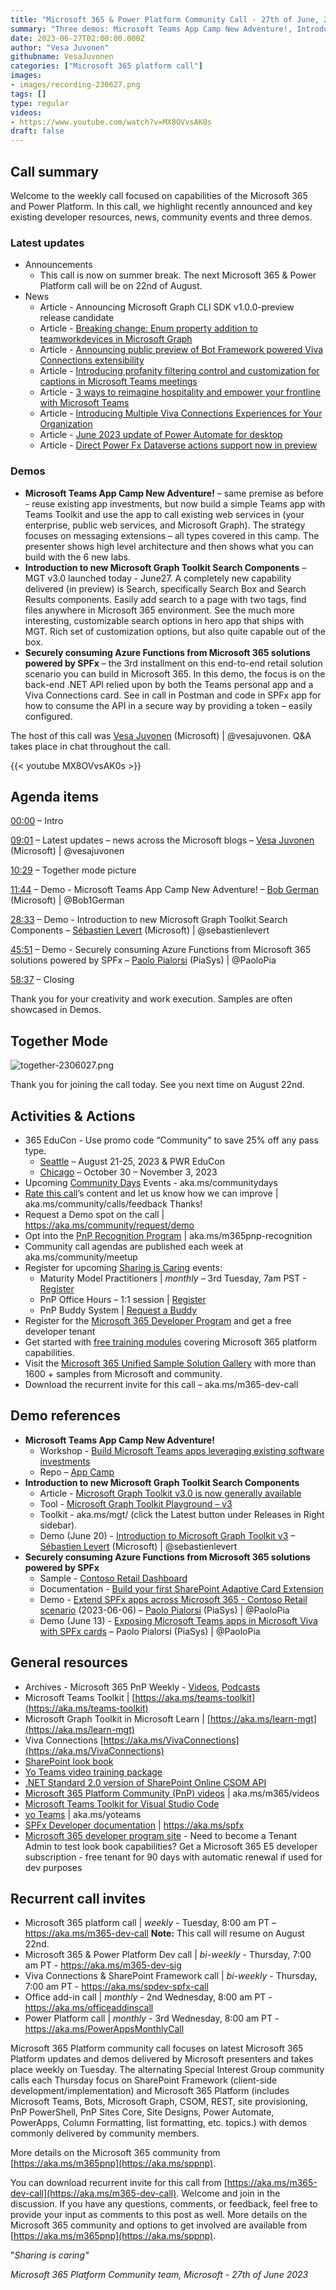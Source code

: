 ```yaml
---
title: "Microsoft 365 & Power Platform Community Call - 27th of June, 2023"
summary: "Three demos: Microsoft Teams App Camp New Adventure!, Introduction to new Microsoft Graph Toolkit Search Components, and Securely consuming Azure Functions from Microsoft 365 solutions powered by SPFx + 8 new articles."
date: 2023-06-27T02:00:00.000Z
author: "Vesa Juvonen"
githubname: VesaJuvonen
categories: ["Microsoft 365 platform call"]
images:
- images/recording-230627.png
tags: []
type: regular
videos:
- https://www.youtube.com/watch?v=MX8OVvsAK0s
draft: false
---
```


## Call summary

Welcome to the weekly call focused on capabilities of the Microsoft 365 and Power Platform.  In this call, we highlight recently announced and key existing developer resources, news, community events and three demos.

### Latest updates

* Announcements
    * This call is now on summer break. The next Microsoft 365 & Power Platform call will be on 22nd of August.
* News
    * Article - Announcing Microsoft Graph CLI SDK v1.0.0-preview release candidate
    * Article - [Breaking change: Enum property addition to teamworkdevices in Microsoft Graph](https://devblogs.microsoft.com/microsoft365dev/breaking-change-enum-property-addition-to-teamworkdevices-in-microsoft-graph/)
    * Article - [Announcing public preview of Bot Framework powered Viva Connections extensibility](https://devblogs.microsoft.com/microsoft365dev/announcing-public-preview-of-bot-framework-powered-viva-connections-extensibility/)
    * Article - [Introducing profanity filtering control and customization for captions in Microsoft Teams meetings](https://techcommunity.microsoft.com/t5/microsoft-teams-blog/introducing-profanity-filtering-control-and-customization-for/ba-p/3856784)
    * Article - [3 ways to reimagine hospitality and empower your frontline with Microsoft Teams](https://techcommunity.microsoft.com/t5/microsoft-teams-blog/3-ways-to-reimagine-hospitality-and-empower-your-frontline-with/ba-p/3852095)
    * Article - [Introducing Multiple Viva Connections Experiences for Your Organization](https://techcommunity.microsoft.com/t5/viva-connections-blog/introducing-multiple-viva-connections-experiences-for-your/ba-p/3851403)
    * Article - [June 2023 update of Power Automate for desktop](https://powerautomate.microsoft.com/en-us/blog/june-2023-update-of-power-automate-for-desktop/)
    * Article - [Direct Power Fx Dataverse actions support now in preview](https://powerapps.microsoft.com/en-us/blog/direct-power-fx-dataverse-actions-support-now-in-preview-default-on/)

### Demos

* **Microsoft Teams App Camp New Adventure!** – same premise as before - reuse existing app investments, but now build a simple Teams app with Teams Toolkit and use the app to call existing web services in (your enterprise, public web services, and Microsoft Graph). The strategy focuses on messaging extensions – all types covered in this camp. The presenter shows high level architecture and then shows what you can build with the 6 new labs.
* **Introduction to new Microsoft Graph Toolkit Search Components** – MGT v3.0 launched today - June27. A completely new capability delivered (in preview) is Search, specifically Search Box and Search Results components. Easily add search to a page with two tags, find files anywhere in Microsoft 365 environment. See the much more interesting, customizable search options in hero app that ships with MGT. Rich set of customization options, but also quite capable out of the box.
* **Securely consuming Azure Functions from Microsoft 365 solutions powered by SPFx** – the 3rd installment on this end-to-end retail solution scenario you can build in Microsoft 365. In this demo, the focus is on the back-end .NET API relied upon by both the Teams personal app and a Viva Connections card. See in call in Postman and code in SPFx app for how to consume the API in a secure way by providing a token – easily configured.

The host of this call was [Vesa Juvonen](https://twitter.com/vesajuvonen) (Microsoft) \| @vesajuvonen. Q&A takes place in chat throughout the call.

{{< youtube MX8OVvsAK0s >}}

## Agenda items

[00:00](https://youtu.be/MX8OVvsAK0s?t=0) – Intro

[09:01](https://youtu.be/MX8OVvsAK0s?t=541) – Latest updates – news across the Microsoft blogs – [Vesa Juvonen](https://twitter.com/vesajuvonen) (Microsoft) \| @vesajuvonen

[10:29](https://youtu.be/MX8OVvsAK0s?t=629) – Together mode picture

[11:44](https://youtu.be/MX8OVvsAK0s?t=704) – Demo - Microsoft Teams App Camp New Adventure! – [Bob German](https://twitter.com/Bob1German) (Microsoft) \| @Bob1German

[28:33](https://youtu.be/MX8OVvsAK0s?t=1713) – Demo - Introduction to new Microsoft Graph Toolkit Search Components – [Sébastien Levert](https://twitter.com/sebastienlevert) (Microsoft) \| @sebastienlevert

[45:51](https://youtu.be/MX8OVvsAK0s?t=2751) – Demo - Securely consuming Azure Functions from Microsoft 365 solutions powered by SPFx – [Paolo Pialorsi](https://twitter.com/PaoloPia) (PiaSys) \| @PaoloPia

[58:37](https://youtu.be/MX8OVvsAK0s?t=3517) – Closing

Thank you for your creativity and work execution. Samples are often showcased in Demos.

## Together Mode

![together-2306027.png](images/together-230627.png)

Thank you for joining the call today. See you next time on August 22nd.

## Activities & Actions

* 365 EduCon - Use promo code “Community” to save 25% off any pass type.
    * [Seattle](https://techcon365.com/Seattle/) – August 21-25, 2023 & PWR EduCon
    * [Chicago](https://techcon365.com/Chicago/) – October 30 – November 3, 2023
* Upcoming [Community Days](https://communitydays.org/) Events - aka.ms/communitydays
* [Rate this call](https://forms.office.com/pages/responsepage.aspx?id=v4j5cvGGr0GRqy180BHbR02h_1H9_XFFp4etSzu5JxFUOEc5UkxDN0dGMUgyOTBDVklBREJPRVI1Qi4u)’s content and let us know how we can improve \| aka.ms/community/calls/feedback Thanks!
* Request a Demo spot on the call \| <https://aka.ms/community/request/demo>
* Opt into the [PnP Recognition Program](https://aka.ms/m365pnp-recognition) \| aka.ms/m365pnp-recognition
* Community call agendas are published each week at aka.ms/community/meetup
* Register for upcoming [Sharing is Caring](https://pnp.github.io/sharing-is-caring/) events:
    * Maturity Model Practitioners \| *monthly* – 3rd Tuesday, 7am PST - [Register](https://forms.office.com/Pages/ResponsePage.aspx?id=KtIy2vgLW0SOgZbwvQuRaXDXyCl9DkBHq4A2OG7uLpdUODY3NVRFQ0E4SFg5WlI1TU83WFJQRklZSy4u)
    * PnP Office Hours – 1:1 session \| [Register](https://outlook.office365.com/owa/calendar/PnPSharingisCaring@warner.digital/bookings/)
    * PnP Buddy System \| [Request a Buddy](https://forms.office.com/Pages/ResponsePage.aspx?id=KtIy2vgLW0SOgZbwvQuRaXDXyCl9DkBHq4A2OG7uLpdUMjRRUVg4NElZUUJLTEY1TVVSVDJFRFpLRS4u)
* Register for the [Microsoft 365 Developer Program](https://aka.ms/m365/devprogram) and get a free developer tenant
* Get started with [free training modules](https://aka.ms/m365/dev/learn) covering Microsoft 365 platform capabilities.
* Visit the [Microsoft 365 Unified Sample Solution Gallery](https://adoption.microsoft.com/sample-solution-gallery) with more than 1600 + samples from Microsoft and community.
* Download the recurrent invite for this call – aka.ms/m365-dev-call

## Demo references

* **Microsoft Teams App Camp New Adventure!**
    * Workshop - [Build Microsoft Teams apps leveraging existing software investments](https://aka.ms/app-camp-new)
    * Repo – [App Camp](https://github.com/microsoft/app-camp)
* **Introduction to new Microsoft Graph Toolkit Search Components**
    * Article - [Microsoft Graph Toolkit v3.0 is now generally available](https://devblogs.microsoft.com/microsoft365dev/microsoft-graph-toolkit-v3-0-is-now-generally-available/)
    * Tool - [Microsoft Graph Toolkit Playground – v3](https://mgt.dev/?path=/docs/overview--docs)
    * Toolkit - aka.ms/mgt/ (click the Latest button under Releases in Right sidebar).
    * Demo (June 20) - [Introduction to Microsoft Graph Toolkit v3](https://youtu.be/LlFWaLTQ_II?t=690) – [Sébastien Levert](https://twitter.com/sebastienlevert) (Microsoft) \| @sebastienlevert
* **Securely consuming Azure Functions from Microsoft 365 solutions powered by SPFx**
    * Sample - [Contoso Retail Dashboard](https://adoption.microsoft.com/sample-solution-gallery/sample/pnp-spfx-reference-scenarios-samples-react-retail-dashboard/)
    * Documentation - [Build your first SharePoint Adaptive Card Extension](https://learn.microsoft.com/sharepoint/dev/spfx/viva/get-started/build-first-sharepoint-adaptive-card-extension)
    * Demo - [Extend SPFx apps across Microsoft 365 - Contoso Retail scenario](https://youtu.be/7cxrkGD2UL8?t=2341) (2023-06-06) – [Paolo Pialorsi](https://twitter.com/PaoloPia) (PiaSys) \| @PaoloPia
    * Demo (June 13) - [Exposing Microsoft Teams apps in Microsoft Viva with SPFx cards](https://youtu.be/lF8IXbV0ijM?t=761) – Paolo Pialorsi (PiaSys) \| @PaoloPia

## General resources

* Archives - Microsoft 365 PnP Weekly - [Videos](https://www.youtube.com/playlist?list=PLR9nK3mnD-OVYI-St_CBiFfuL4CZbBpkC), [Podcasts](https://pnpweekly.podbean.com/)
* Microsoft Teams Toolkit | [https://aka.ms/teams-toolkit](https://aka.ms/teams-toolkit)
* Microsoft Graph Toolkit in Microsoft Learn | [https://aka.ms/learn-mgt](https://aka.ms/learn-mgt)
* Viva Connections [https://aka.ms/VivaConnections](https://aka.ms/VivaConnections)
* [SharePoint look book](https://lookbook.microsoft.com/?WT.mc_id=m365-24198-cxa)
* [Yo Teams video training package](https://aka.ms/yoteams-training)
* [.NET Standard 2.0 version of SharePoint Online CSOM API](https://developer.microsoft.com/microsoft-365/blogs/net-standard-version-of-sharepoint-online-csom-apis?WT.mc_id=m365-24198-cxa)
* [Microsoft 365 Platform Community (PnP) videos](https://aka.ms/m365/videos) | aka.ms/m365/videos
* [Microsoft Teams Toolkit for Visual Studio Code](https://marketplace.visualstudio.com/items?itemName=TeamsDevApp.ms-teams-vscode-extension)
* [yo Teams](https://aka.ms/yoteams) | aka.ms/yoteams
* [SPFx Developer documentation](https://aka.ms/spfx) | <https://aka.ms/spfx>
* [Microsoft 365 developer program site](https://developer.microsoft.com/office/dev-program?WT.mc_id=m365-24198-cxa) - Need to become a Tenant Admin to test look book capabilities? Get a Microsoft 365 E5 developer subscription - free tenant for 90 days with automatic renewal if used for dev purposes

## Recurrent call invites

* Microsoft 365 platform call \| *weekly* - Tuesday, 8:00 am PT – <https://aka.ms/m365-dev-call> **Note:** This call will resume on August 22nd.
* Microsoft 365 & Power Platform Dev call \| *bi-weekly* - Thursday, 7:00 am PT - <https://aka.ms/m365-dev-sig>
* Viva Connections & SharePoint Framework call \| *bi-weekly* - Thursday, 7:00 am PT - <https://aka.ms/spdev-spfx-call>
* Office add-in call \| *monthly* - 2nd Wednesday, 8:00 am PT - <https://aka.ms/officeaddinscall>
* Power Platform call \| *monthly* - 3rd Wednesday, 8:00 am PT - <https://aka.ms/PowerAppsMonthlyCall>

Microsoft 365 Platform community call focuses on latest Microsoft 365 Platform updates and demos delivered by Microsoft presenters and takes place weekly on Tuesday.  The alternating Special Interest Group community calls each Thursday focus on SharePoint Framework (client-side development/implementation) and Microsoft 365 Platform (includes Microsoft Teams, Bots, Microsoft Graph, CSOM, REST, site provisioning, PnP PowerShell, PnP Sites Core, Site Designs, Power Automate, PowerApps, Column Formatting, list formatting, etc. topics.) with demos commonly delivered by community members.

More details on the Microsoft 365 community from [https://aka.ms/m365pnp](https://aka.ms/sppnp).

You can download recurrent invite for this call from [https://aka.ms/m365-dev-call](https://aka.ms/m365-dev-call).  Welcome and join in the discussion. If you have any questions, comments, or feedback, feel free to provide your input as comments to this post as well. More details on the Microsoft 365 community and options to get involved are available from [https://aka.ms/m365pnp](https://aka.ms/sppnp).


&quot;*Sharing is caring&quot;*

*Microsoft 365 Platform Community team, Microsoft - 27th of June 2023*
